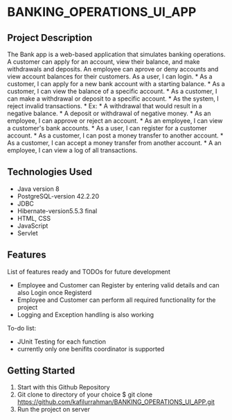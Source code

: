 # BANKING_OPERATIONS_UI_APP
## Project Description
The Bank app is a web-based application that simulates banking operations. A customer can apply for an account, view their balance, and make withdrawals and deposits. An employee can aprove or deny accounts and view account balances for their customers. 
As a user, I can login. * As a customer, I can apply for a new bank account with a starting balance. * As a customer, I can view the balance of a specific account. * As a customer, I can make a withdrawal or deposit to a specific account. * As the system, I reject invalid transactions. * Ex: * A withdrawal that would result in a negative balance. * A deposit or withdrawal of negative money. * As an employee, I can approve or reject an account. * As an employee, I can view a customer's bank accounts. * As a user, I can register for a customer account. * As a customer, I can post a money transfer to another account. * As a customer, I can accept a money transfer from another account. * A an employee, I can view a log of all transactions.

## Technologies Used
* Java version 8
* PostgreSQL-version 42.2.20 
* JDBC
* Hibernate-version5.5.3 final
* HTML, CSS 
* JavaScript
* Servlet

## Features
List of features ready and TODOs for future development

* Employee and Customer can Register by entering valid details and can also Login once Registerd
* Employee and Customer can perform all required functionality for the project
* Logging and Exception handling is also working 

To-do list:
* JUnit Testing for each function
* currently only one benifits coordinator is supported

## Getting Started
1. Start with this Github Repository
2. Git clone to directory of your choice $ git clone https://github.com/kafilurrahman/BANKING_OPERATIONS_UI_APP.git
3. Run the project on server 
